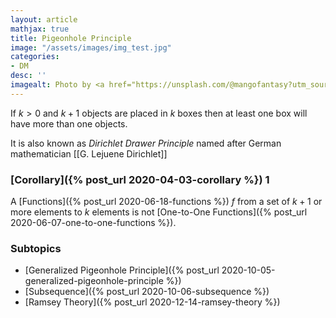 ```yaml
---
layout: article
mathjax: true
title: Pigeonhole Principle
image: "/assets/images/img_test.jpg"
categories:
- DM
desc: '' 
imagealt: Photo by <a href="https://unsplash.com/@mangofantasy?utm_source=unsplash&utm_medium=referral&utm_content=creditCopyText">Tim Johnson</a> on <a href="https://unsplash.com/s/photos/logic?utm_source=unsplash&utm_medium=referral&utm_content=creditCopyText">Unsplash</a>
---
```


If $k>0$ and $k+1$ objects are placed in $k$ boxes then at least one box will have more than one objects.

It is also known as *Dirichlet Drawer Principle* named after German mathematician [[G. Lejuene Dirichlet]]

### [Corollary]({% post_url 2020-04-03-corollary %}) 1
A [Functions]({% post_url 2020-06-18-functions %}) $f$ from a set of $k+1$ or more elements to $k$ elements is not [One-to-One Functions]({% post_url 2020-06-07-one-to-one-functions %}).

### Subtopics
- [Generalized Pigeonhole Principle]({% post_url 2020-10-05-generalized-pigeonhole-principle %})
- [Subsequence]({% post_url 2020-10-06-subsequence %})
- [Ramsey Theory]({% post_url 2020-12-14-ramsey-theory %})